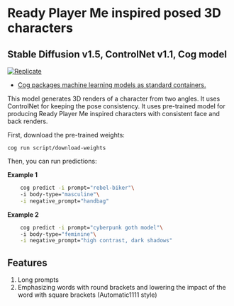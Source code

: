 # Ready Player Me inspired posed 3D characters
## Stable Diffusion v1.5, ControlNet v1.1, Cog model 
[![Replicate](https://replicate.com/stability-ai/stable-diffusion/badge)](https://replicate.com/fogside/rpm_characters_concepts)

* [Cog packages machine learning models as standard containers.](https://github.com/replicate/cog)


This model generates 3D renders of a character from two angles. It uses ControlNet for keeping the pose consistency. It uses pre-trained model for producing Ready Player Me inspired characters with consistent face and back renders.

First, download the pre-trained weights:

    cog run script/download-weights 

Then, you can run predictions:

**Example 1**
``` bash
    cog predict -i prompt="rebel-biker"\ 
    -i body-type="masculine"\
    -i negative_prompt="handbag"
```
**Example 2**
``` bash
    cog predict -i prompt="cyberpunk goth model"\ 
    -i body-type="feminine"\
    -i negative_prompt="high contrast, dark shadows"
```

## Features
1. Long prompts
2. Emphasizing words with round brackets and lowering the impact of the word with square brackets (Automatic1111 style)